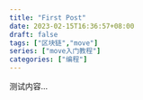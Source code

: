 ```yaml
---
title: "First Post"
date: 2023-02-15T16:36:57+08:00
draft: false
tags: ["区块链","move"]
series: ["move入门教程"]
categories: ["编程"]
---
```


测试内容...
